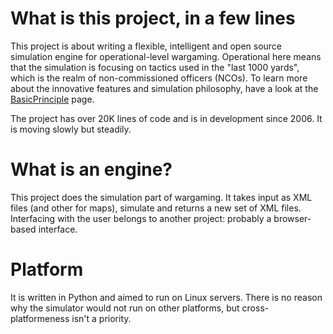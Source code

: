# What is this project, in a few lines #
This project is about writing a flexible, intelligent and open source simulation engine for operational-level wargaming. Operational here means that the simulation is focusing on tactics used in the "last 1000 yards", which is the realm of non-commissioned officers (NCOs). To learn more about the innovative features and simulation philosophy, have a look at the [BasicPrinciple](BasicPrinciple.md) page.

The project has over 20K lines of code and is in development since 2006. It is moving slowly but steadily.

# What is an engine? #
This project does the simulation part of wargaming. It takes input as XML files (and other for maps), simulate and returns a new set of XML files. Interfacing with the user belongs to another project: probably a browser-based interface.

# Platform #
It is written in Python and aimed to run on Linux servers. There is no reason why the simulator would not run on other platforms, but cross-platformeness isn't a priority.